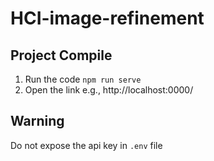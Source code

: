 # HCI-image-refinement
## Project Compile
1. Run the code `npm run serve`
2. Open the link e.g., http://localhost:0000/

## Warning
Do not expose the api key in `.env` file

